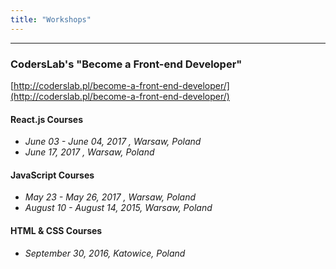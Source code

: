 ```yaml
---
title: "Workshops"
---
```


---

### CodersLab's "Become a Front-end Developer"

[http://coderslab.pl/become-a-front-end-developer/](http://coderslab.pl/become-a-front-end-developer/)

#### React.js Courses

- _June 03 - June 04, 2017 , Warsaw, Poland_
- _June 17, 2017 , Warsaw, Poland_

#### JavaScript Courses

- _May 23 - May 26, 2017 , Warsaw, Poland_
- _August 10 - August 14, 2015, Warsaw, Poland_

#### HTML & CSS Courses

- _September 30, 2016, Katowice, Poland_
